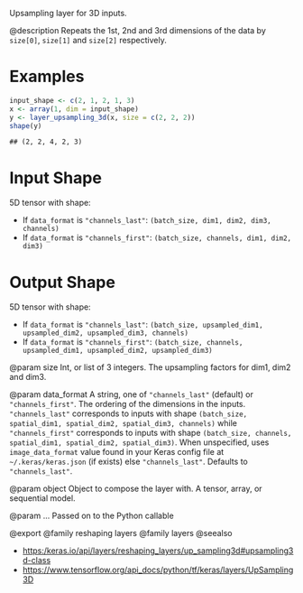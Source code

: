 Upsampling layer for 3D inputs.

@description
Repeats the 1st, 2nd and 3rd dimensions
of the data by `size[0]`, `size[1]` and `size[2]` respectively.

# Examples

```r
input_shape <- c(2, 1, 2, 1, 3)
x <- array(1, dim = input_shape)
y <- layer_upsampling_3d(x, size = c(2, 2, 2))
shape(y)
```

```
## (2, 2, 4, 2, 3)
```

# Input Shape
5D tensor with shape:
- If `data_format` is `"channels_last"`:
    `(batch_size, dim1, dim2, dim3, channels)`
- If `data_format` is `"channels_first"`:
    `(batch_size, channels, dim1, dim2, dim3)`

# Output Shape
5D tensor with shape:
- If `data_format` is `"channels_last"`:
    `(batch_size, upsampled_dim1, upsampled_dim2, upsampled_dim3,
    channels)`
- If `data_format` is `"channels_first"`:
    `(batch_size, channels, upsampled_dim1, upsampled_dim2,
    upsampled_dim3)`

@param size
Int, or list of 3 integers.
The upsampling factors for dim1, dim2 and dim3.

@param data_format
A string,
one of `"channels_last"` (default) or `"channels_first"`.
The ordering of the dimensions in the inputs.
`"channels_last"` corresponds to inputs with shape
`(batch_size, spatial_dim1, spatial_dim2, spatial_dim3, channels)`
while `"channels_first"` corresponds to inputs with shape
`(batch_size, channels, spatial_dim1, spatial_dim2, spatial_dim3)`.
When unspecified, uses
`image_data_format` value found in your Keras config file at
 `~/.keras/keras.json` (if exists) else `"channels_last"`.
Defaults to `"channels_last"`.

@param object
Object to compose the layer with. A tensor, array, or sequential model.

@param ...
Passed on to the Python callable

@export
@family reshaping layers
@family layers
@seealso
+ <https:/keras.io/api/layers/reshaping_layers/up_sampling3d#upsampling3d-class>
+ <https://www.tensorflow.org/api_docs/python/tf/keras/layers/UpSampling3D>

